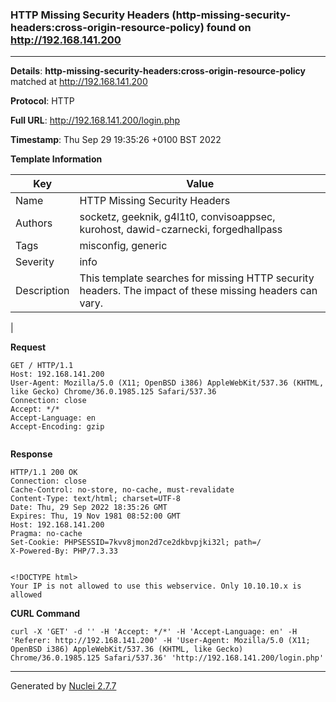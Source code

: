 ### HTTP Missing Security Headers (http-missing-security-headers:cross-origin-resource-policy) found on http://192.168.141.200
---
**Details**: **http-missing-security-headers:cross-origin-resource-policy**  matched at http://192.168.141.200

**Protocol**: HTTP

**Full URL**: http://192.168.141.200/login.php

**Timestamp**: Thu Sep 29 19:35:26 +0100 BST 2022

**Template Information**

| Key | Value |
|---|---|
| Name | HTTP Missing Security Headers |
| Authors | socketz, geeknik, g4l1t0, convisoappsec, kurohost, dawid-czarnecki, forgedhallpass |
| Tags | misconfig, generic |
| Severity | info |
| Description | This template searches for missing HTTP security headers. The impact of these missing headers can vary.
 |

**Request**
```http
GET / HTTP/1.1
Host: 192.168.141.200
User-Agent: Mozilla/5.0 (X11; OpenBSD i386) AppleWebKit/537.36 (KHTML, like Gecko) Chrome/36.0.1985.125 Safari/537.36
Connection: close
Accept: */*
Accept-Language: en
Accept-Encoding: gzip


```

**Response**
```http
HTTP/1.1 200 OK
Connection: close
Cache-Control: no-store, no-cache, must-revalidate
Content-Type: text/html; charset=UTF-8
Date: Thu, 29 Sep 2022 18:35:26 GMT
Expires: Thu, 19 Nov 1981 08:52:00 GMT
Host: 192.168.141.200
Pragma: no-cache
Set-Cookie: PHPSESSID=7kvv8jmon2d7ce2dkbvpjki32l; path=/
X-Powered-By: PHP/7.3.33


<!DOCTYPE html>
Your IP is not allowed to use this webservice. Only 10.10.10.x is allowed
```


**CURL Command**
```
curl -X 'GET' -d '' -H 'Accept: */*' -H 'Accept-Language: en' -H 'Referer: http://192.168.141.200' -H 'User-Agent: Mozilla/5.0 (X11; OpenBSD i386) AppleWebKit/537.36 (KHTML, like Gecko) Chrome/36.0.1985.125 Safari/537.36' 'http://192.168.141.200/login.php'
```
---
Generated by [Nuclei 2.7.7](https://github.com/projectdiscovery/nuclei)